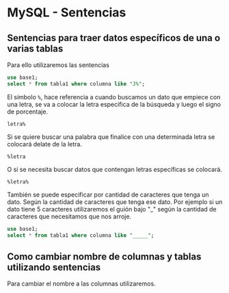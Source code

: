 # MySQL - Sentencias

## Sentencias para traer datos específicos de una o varias tablas
Para ello utilizaremos las sentencias
```sql
use base1;
select * from tabla1 where columna like "J%";
```

El símbolo `%`, hace referencia a cuando buscamos un dato que empiece con una letra, se va a colocar la letra especifica de la búsqueda y luego el signo de porcentaje.

`letra%`

Si se quiere buscar una palabra que finalice con una determinada letra se colocará delate de la letra.

`%letra`

O si se necesita buscar datos que contengan letras específicas se colocará.

`%letra%`

También se puede especificar por cantidad de caracteres que tenga un dato.
Según la cantidad de caracteres que tenga ese dato.
Por ejemplo si un dato tiene 5 caracteres utilizaremos el guión bajo "_" según la cantidad de caracteres que necesitamos que nos arroje.

```sql
use base1;
select * from tabla1 where columna like "_____";
```

## Como cambiar nombre de columnas y tablas utilizando sentencias

Para cambiar el nombre a las columnas utilizaremos.
